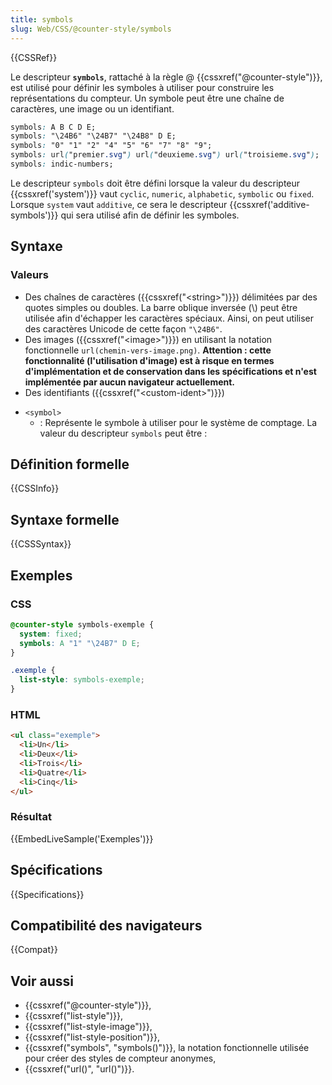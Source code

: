 ```yaml
---
title: symbols
slug: Web/CSS/@counter-style/symbols
---
```


{{CSSRef}}

Le descripteur **`symbols`**, rattaché à la règle @ {{cssxref("@counter-style")}}, est utilisé pour définir les symboles à utiliser pour construire les représentations du compteur. Un symbole peut être une chaîne de caractères, une image ou un identifiant.

```css
symbols: A B C D E;
symbols: "\24B6" "\24B7" "\24B8" D E;
symbols: "0" "1" "2" "4" "5" "6" "7" "8" "9";
symbols: url("premier.svg") url("deuxieme.svg") url("troisieme.svg");
symbols: indic-numbers;
```

Le descripteur `symbols` doit être défini lorsque la valeur du descripteur {{cssxref('system')}} vaut `cyclic`, `numeric`, `alphabetic`, `symbolic` ou `fixed`. Lorsque `system` vaut `additive`, ce sera le descripteur {{cssxref('additive-symbols')}} qui sera utilisé afin de définir les symboles.

## Syntaxe

### Valeurs

- Des chaînes de caractères ({{cssxref("&lt;string&gt;")}}) délimitées par des quotes simples ou doubles. La barre oblique inversée (\\) peut être utilisée afin d'échapper les caractères spéciaux. Ainsi, on peut utiliser des caractères Unicode de cette façon `"\24B6"`.
- Des images ({{cssxref("&lt;image&gt;")}}) en utilisant la notation fonctionnelle `url(chemin-vers-image.png)`. **Attention : cette fonctionnalité (l'utilisation d'image) est à risque en termes d'implémentation et de conservation dans les spécifications et n'est implémentée par aucun navigateur actuellement.**
- Des identifiants ({{cssxref("&lt;custom-ident&gt;")}})

<!---->

- `<symbol>`
  - : Représente le symbole à utiliser pour le système de comptage. La valeur du descripteur `symbols` peut être :

## Définition formelle

{{CSSInfo}}

## Syntaxe formelle

{{CSSSyntax}}

## Exemples

### CSS

```css
@counter-style symbols-exemple {
  system: fixed;
  symbols: A "1" "\24B7" D E;
}

.exemple {
  list-style: symbols-exemple;
}
```

### HTML

```html
<ul class="exemple">
  <li>Un</li>
  <li>Deux</li>
  <li>Trois</li>
  <li>Quatre</li>
  <li>Cinq</li>
</ul>
```

### Résultat

{{EmbedLiveSample('Exemples')}}

## Spécifications

{{Specifications}}

## Compatibilité des navigateurs

{{Compat}}

## Voir aussi

- {{cssxref("@counter-style")}},
- {{cssxref("list-style")}},
- {{cssxref("list-style-image")}},
- {{cssxref("list-style-position")}},
- {{cssxref("symbols", "symbols()")}}, la notation fonctionnelle utilisée pour créer des styles de compteur anonymes,
- {{cssxref("url()", "url()")}}.
